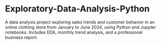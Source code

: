 # Exploratory-Data-Analysis-Python
A data analysis project exploring sales trends and customer behavior in an online clothing store from January to June 2024, using Python and Jupyter notebooks. Includes EDA, monthly trend analysis, and a professional business report.
